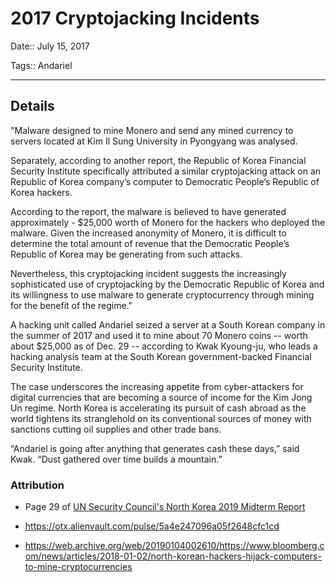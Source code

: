 # 2017 Cryptojacking Incidents

Date:: July 15, 2017

Tags:: Andariel

---


## Details

"Malware designed to mine Monero and send any mined currency to servers located at Kim Il Sung University in Pyongyang was analysed.

Separately, according to another report, the Republic of Korea Financial Security Institute specifically attributed a similar cryptojacking attack on an Republic of Korea company’s computer to Democratic People’s Republic of Korea hackers.

According to the report, the malware is believed to have generated approximately - $25,000 worth of Monero for the hackers who deployed the malware. Given the increased anonymity of Monero, it is difficult to determine the total amount of revenue that the Democratic People’s Republic of Korea may be generating from such attacks.

Nevertheless, this cryptojacking incident suggests the increasingly sophisticated use of cryptojacking by the Democratic Republic of Korea and its willingness to use malware to generate cryptocurrency through mining for the benefit of the regime."

A hacking unit called Andariel seized a server at a South Korean company in the summer of 2017 and used it to mine about 70 Monero coins -- worth about $25,000 as of Dec. 29 -- according to Kwak Kyoung-ju, who leads a hacking analysis team at the South Korean government-backed Financial Security Institute.

The case underscores the increasing appetite from cyber-attackers for digital currencies that are becoming a source of income for the Kim Jong Un regime. North Korea is accelerating its pursuit of cash abroad as the world tightens its stranglehold on its conventional sources of money with sanctions cutting oil supplies and other trade bans.

“Andariel is going after anything that generates cash these days,” said Kwak. “Dust gathered over time builds a mountain.”



### Attribution

- Page 29 of [UN Security Council's North Korea 2019 Midterm Report](../pdfs/2019-08-30_UN-Security-Council_s-2019-691.pdf)

- https://otx.alienvault.com/pulse/5a4e247096a05f2648cfc1cd

- https://web.archive.org/web/20190104002610/https://www.bloomberg.com/news/articles/2018-01-02/north-korean-hackers-hijack-computers-to-mine-cryptocurrencies
